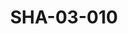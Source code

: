 ---
pid: SHA-03-010
title: SHA-03-010
language: ar
collection: شرحبيل احمد
original_label: 
rights: شرحبيل احمد
location_of_original: شرحبيل احمد
photographer_or_studio: 
scanned_from: photograph 10 by 14.5
_date: 1991-1995
location: الخرطوم، دار النشر جامعة الخرطوم
description: معجبين راقصين اما فرقة شرحبيل احمد
additional_notes: 
permission_display: 'yes'
on_server: 'no'
on_website: 'no'
permalink: "/archive/ar/sha-03-010.html"
layout: photo-page
---